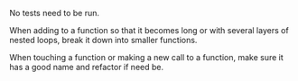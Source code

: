 No tests need to be run.

When adding to a function so that it becomes long or with several layers of nested loops, break it down into smaller functions.

When touching a function or making a new call to a function, make sure it has a good name and refactor if need be.
